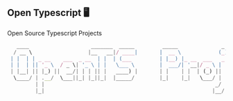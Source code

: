 ## Open Typescript  🖥️

Open Source Typescript Projects


```Typescript
   ____                    _______  _____         _____              _              _        
  / __ \                  |__   __|/ ____|       |  __ \            (_)            | |       
 | |  | | _ __    ___  _ __  | |  | (___         | |__) |_ __  ___   _   ___   ___ | |_  ___ 
 | |  | || '_ \  / _ \| '_ \ | |   \___ \        |  ___/| '__|/ _ \ | | / _ \ / __|| __|/ __|
 | |__| || |_) ||  __/| | | || |   ____) |       | |    | |  | (_) || ||  __/| (__ | |_ \__ \
  \____/ | .__/  \___||_| |_||_|  |_____/        |_|    |_|   \___/ | | \___| \___| \__||___/
         | |                                                       _/ |                      
         |_|                                                      |__/                                                 v
```


<!--

**Here are some ideas to get you started:**

🙋‍♀️ A short introduction - what is your organization all about?
🌈 Contribution guidelines - how can the community get involved?
👩‍💻 Useful resources - where can the community find your docs? Is there anything else the community should know?
🍿 Fun facts - what does your team eat for breakfast?
🧙 Remember, you can do mighty things with the power of [Markdown](https://docs.github.com/github/writing-on-github/getting-started-with-writing-and-formatting-on-github/basic-writing-and-formatting-syntax)
-->

